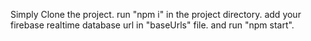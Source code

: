 Simply Clone the project.
run "npm i" in the project directory.
add your firebase realtime database url in "baseUrls" file.
and run "npm start".
